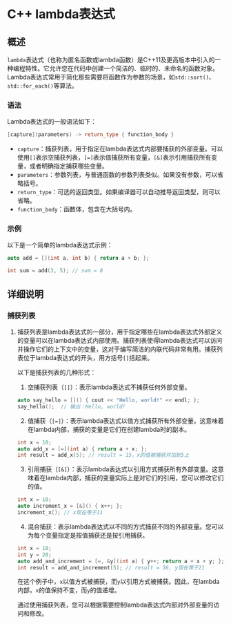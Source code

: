# C++ lambda表达式

## 概述

`lambda`表达式（也称为匿名函数或lambda函数）是C++11及更高版本中引入的一种编程特性。它允许您在代码中创建一个简洁的、临时的、未命名的函数对象。Lambda表达式常用于简化那些需要将函数作为参数的场景，如`std::sort()`、`std::for_each()`等算法。

### 语法

Lambda表达式的一般语法如下：

```c++
[capture](parameters) -> return_type { function_body }
```

- `capture`：捕获列表，用于指定在lambda表达式内部要捕获的外部变量。可以使用`[]`表示空捕获列表，`[=]`表示值捕获所有变量，`[&]`表示引用捕获所有变量，或者明确指定捕获哪些变量。
- `parameters`：参数列表，与普通函数的参数列表类似。如果没有参数，可以省略括号。
- `return_type`：可选的返回类型。如果编译器可以自动推导返回类型，则可以省略。
- `function_body`：函数体，包含在大括号内。

### 示例

以下是一个简单的lambda表达式示例：

```c++
auto add = [](int a, int b) { return a + b; };

int sum = add(3, 5); // sum = 8
```

## 详细说明

### 捕获列表

1. 捕获列表是lambda表达式的一部分，用于指定哪些在lambda表达式外部定义的变量可以在lambda表达式内部使用。捕获列表使得lambda表达式可以访问并操作它们的上下文中的变量，这对于编写简洁的内联代码非常有用。捕获列表位于lambda表达式的开头，用方括号`[]`括起来。

	以下是捕获列表的几种形式：

	1. 空捕获列表（`[]`）：表示lambda表达式不捕获任何外部变量。

	```c++
	auto say_hello = []() { cout << "Hello, world!" << endl; };
	say_hello();  // 输出：Hello, world!
	```

	2. 值捕获（`[=]`）：表示lambda表达式以值方式捕获所有外部变量。这意味着在lambda内部，捕获的变量是它们在创建lambda时的副本。

	```c++
	int x = 10;
	auto add_x = [=](int a) { return a + x; };
	int result = add_x(5); // result = 15，x的值被捕获并加到5上
	```

	3. 引用捕获（`[&]`）：表示lambda表达式以引用方式捕获所有外部变量。这意味着在lambda内部，捕获的变量实际上是对它们的引用，您可以修改它们的值。

	```c++
	int x = 10;
	auto increment_x = [&]() { x++; };
	increment_x(); // x现在等于11
	```

	4. 混合捕获：表示lambda表达式以不同的方式捕获不同的外部变量。您可以为每个变量指定是按值捕获还是按引用捕获。

	```c++
	int x = 10;
	int y = 20;
	auto add_and_increment = [=, &y](int a) { y++; return a + x + y; };
	int result = add_and_increment(5); // result = 36, y现在等于21
	```

	在这个例子中，`x`以值方式被捕获，而`y`以引用方式被捕获。因此，在lambda内部，`x`的值保持不变，而`y`的值递增。

	通过使用捕获列表，您可以根据需要控制lambda表达式内部对外部变量的访问和修改。